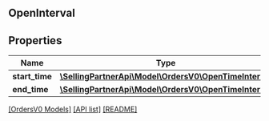 ## OpenInterval

## Properties

Name | Type | Description | Notes
------------ | ------------- | ------------- | -------------
**start_time** | [**\SellingPartnerApi\Model\OrdersV0\OpenTimeInterval**](OpenTimeInterval.md) |  | [optional]
**end_time** | [**\SellingPartnerApi\Model\OrdersV0\OpenTimeInterval**](OpenTimeInterval.md) |  | [optional]

[[OrdersV0 Models]](../) [[API list]](../../Api) [[README]](../../../README.md)
